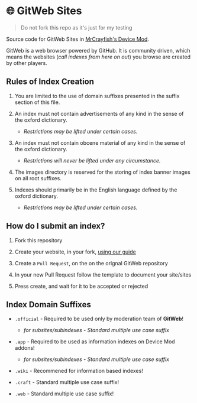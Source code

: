 # :globe_with_meridians: GitWeb Sites

>Do not fork this repo as it's just for my testing

Source code for GitWeb Sites in [MrCrayfish's Device Mod](https://minecraft.curseforge.com/projects/mrcrayfishs-device-mod).

GitWeb is a web browser powered by GitHub. It is community driven, which means the websites (*call indexes from here on out*) you browse are created by other players.

## Rules of Index Creation

1. You are limited to the use of domain suffixes presented in the suffix section of this file.

2. An index must not contain advertisements of any kind in the sense of the oxford dictionary.
    - *Restrictions may be lifted under certain cases.*
    
3. An index must not contain obcene material of any kind in the sense of the oxford dictionary.
    - *Restrictions will never be lifted under any circumstance.*
    
4. The images directory is reserved for the storing of index banner images on all root suffixes.

5. Indexes should primarily be in the English language defined by the oxford dictionary.
    - *Restrictions may be lifted under certain cases.*

## How do I submit an index?

1. Fork this repository

2. Create your website, in your fork, [using our guide](gitWebGuide.md)

3. Create a `Pull Request`, on the on the orignal GitWeb repository

4. In your new Pull Request follow the template to document your site/sites

5. Press create, and wait for it to be accepted or rejected

## Index Domain Suffixes
- `.official` - Required to be used only by moderation team of **GitWeb**!
    - *for subsites/subindexes - Standard multiple use case suffix*
    
- `.app` - Required to be used as information indexes on Device Mod addons!
    - *for subsites/subindexes - Standard multiple use case suffix*
    
- `.wiki` - Recommened for information based indexes!

- `.craft` - Standard multiple use case suffix!

- `.web` - Standard multiple use case suffix!
